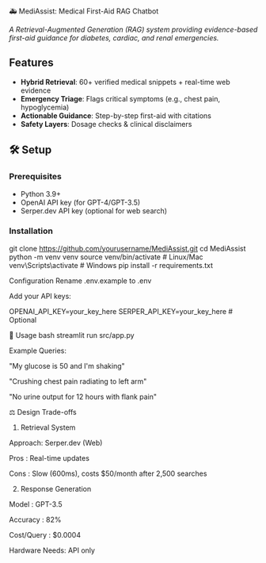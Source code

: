 🚑 MediAssist: Medical First-Aid RAG Chatbot

*A Retrieval-Augmented Generation (RAG) system providing evidence-based first-aid guidance for diabetes, cardiac, and renal emergencies.*





## Features
- **Hybrid Retrieval**: 60+ verified medical snippets + real-time web evidence
- **Emergency Triage**: Flags critical symptoms (e.g., chest pain, hypoglycemia)
- **Actionable Guidance**: Step-by-step first-aid with citations
- **Safety Layers**: Dosage checks & clinical disclaimers

## 🛠️ Setup

### Prerequisites
- Python 3.9+
- OpenAI API key (for GPT-4/GPT-3.5)
- Serper.dev API key (optional for web search)

### Installation

git clone https://github.com/yourusername/MediAssist.git
cd MediAssist
python -m venv venv
source venv/bin/activate  # Linux/Mac
venv\Scripts\activate    # Windows
pip install -r requirements.txt


Configuration
Rename .env.example to .env

Add your API keys:

OPENAI_API_KEY=your_key_here
SERPER_API_KEY=your_key_here  # Optional

🚀 Usage
bash
streamlit run src/app.py


Example Queries:

"My glucose is 50 and I'm shaking"

"Crushing chest pain radiating to left arm"

"No urine output for 12 hours with flank pain"

⚖️ Design Trade-offs

1. Retrieval System

Approach: Serper.dev (Web)

Pros : Real-time updates

Cons :  Slow (600ms), costs $50/month after 2,500 searches

2. Response Generation

Model : GPT-3.5

Accuracy :  82%	 

Cost/Query :  $0.0004   

Hardware Needs:  API only

